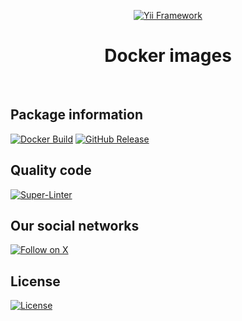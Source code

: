 <!-- markdownlint-disable MD041 --> 
<p align="center">
    <a href="https://github.com/yii2-extensions/template" target="_blank">
        <img src="https://www.yiiframework.com/image/yii_logo_light.svg" alt="Yii Framework">
    </a>
    <h1 align="center">Docker images</h1>
    <br>
</p>
<!-- markdownlint-enable MD041 -->


## Package information

[![Docker Build](https://img.shields.io/github/actions/workflow/status/yii2-extensions/docker-images/build.yml?style=for-the-badge&logo=docker&logoColor=white&label=Docker%20Build)](https://github.com/yii2-extensions/docker-images/actions/workflows/build.yml)
[![GitHub Release](https://img.shields.io/github/v/release/yii2-extensions/docker-images?style=for-the-badge&logo=git&logoColor=white&label=Release)](https://github.com/yii2-extensions/docker-images/releases)

## Quality code

[![Super-Linter](https://img.shields.io/github/actions/workflow/status/yii2-extensions/docker-images/linter.yml?style=for-the-badge&label=Super-Linter&logo=github)](https://github.com/yii2-extensions/docker-images/actions/workflows/linter.yml)

## Our social networks

[![Follow on X](https://img.shields.io/badge/-Follow%20on%20X-1DA1F2.svg?style=for-the-badge&logo=x&logoColor=white&labelColor=000000)](https://x.com/Terabytesoftw)

## License

[![License](https://img.shields.io/github/license/yii2-extensions/docker-images?style=for-the-badge&logo=opensourceinitiative&logoColor=white&labelColor=333333)](LICENSE)
